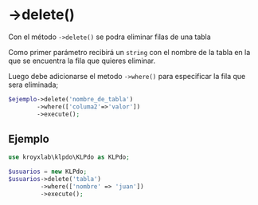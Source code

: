 # ->delete()

Con el método `->delete()` se podra eliminar filas de una tabla

Como primer parámetro recibirá un `string` con el nombre de la tabla en la que se encuentra la fila que quieres eliminar.

Luego debe adicionarse el metodo `->where()` para especificar la fila que sera eliminada;

```php
$ejemplo->delete('nombre_de_tabla')
        ->where(['columa2'=>'valor'])
        ->execute();
```

## Ejemplo

```php
use kroyxlab\klpdo\KLPdo as KLPdo;

$usuarios = new KLPdo;
$usuarios->delete('tabla')
         ->where(['nombre' => 'juan'])
         ->execute();
```